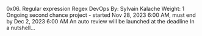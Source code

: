 0x06. Regular expression
Regex
DevOps
 By: Sylvain Kalache
 Weight: 1
 Ongoing second chance project - started Nov 28, 2023 6:00 AM, must end by Dec 2, 2023 6:00 AM
 An auto review will be launched at the deadline
In a nutshell…
